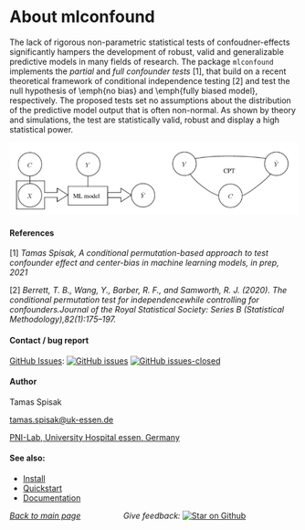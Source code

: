 # About mlconfound

The lack of rigorous non-parametric statistical tests of confoudner-effects significantly hampers the development of
robust, valid and generalizable predictive models in many fields of research.
The package `mlconfound` implements the *partial* and *full confounder tests* [1], that build on a recent theoretical framework of conditional 
independence testing [2] and test the null hypothesis of \emph{no bias} and \emph{fully biased model}, respectively.
The proposed tests set no assumptions about the distribution of the predictive model output that is often non-normal.
As shown by theory and simulations, the test are statistically valid, robust and display a high statistical power.

![biased model example](_static/schematic.png "An example of a biased model")


#### References
[1] *Tamas Spisak, A conditional permutation-based approach to test confounder effect and center-bias in machine learning
models, in prep, 2021*

[2] *Berrett, T. B., Wang, Y., Barber, R. F., and Samworth, R. J. (2020). The conditional permutation test for
independencewhile controlling for confounders.Journal of the Royal Statistical Society: 
Series B (Statistical Methodology),82(1):175–197.*

#### Contact / bug report
[GitHub Issues](https://github.com/pni-lab/mlconfound/issues): 
[![GitHub issues](https://img.shields.io/github/issues/pni-lab/mlconfound.svg)](https://GitHub.com/pni-lab/mlconfound/issues/)
[![GitHub issues-closed](https://img.shields.io/github/issues-closed/pni-lab/mlconfound.svg)](https://GitHub.com/pni-lab/mlconfound/issues?q=is%3Aissue+is%3Aclosed)


#### Author
Tamas Spisak

<tamas.spisak@uk-essen.de>

[PNI-Lab, University Hospital essen, Germany](https://pni-lab.github.io/)

#### See also:
* [Install](install.md)
* [Quickstart](quickstart.rst)
* [Documentation](docs.md)


[*Back to main page*](index.rst)  &nbsp; &nbsp; &nbsp; &nbsp; &nbsp; &nbsp; &nbsp; &nbsp; &nbsp; *Give feedback:* [![Star on Github](https://img.shields.io/github/stars/pni-lab/mlconfound.svg?style=social&label=Star&maxAge=2592000)](https://GitHub.com/pni-lab/mlconfound/stargazers/)
